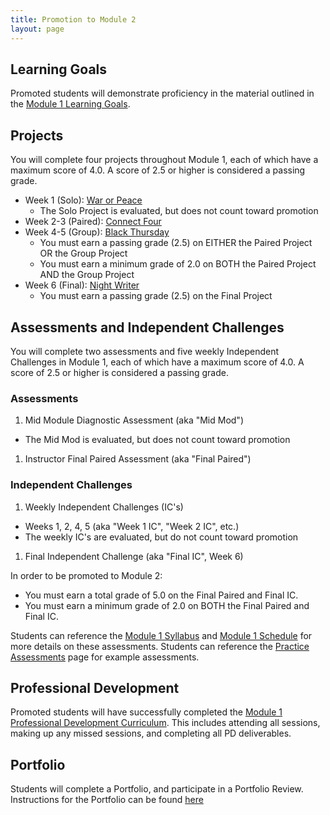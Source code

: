 ```yaml
---
title: Promotion to Module 2
layout: page
---
```


## Learning Goals

Promoted students will demonstrate proficiency in the material outlined in the [Module 1 Learning Goals](./learning_goals).

## Projects

You will complete four projects throughout Module 1, each of which have a maximum score of 4.0. A score of 2.5 or higher is considered a passing grade.

* Week 1 (Solo): [War or Peace](./projects/war_or_peace)
  * The Solo Project is evaluated, but does not count toward promotion
* Week 2-3 (Paired): [Connect Four](./connect_four)
* Week 4-5 (Group): [Black Thursday](./projects/black_thursday)
  * You must earn a passing grade (2.5) on EITHER the Paired Project OR the Group Project
  * You must earn a minimum grade of 2.0 on BOTH the Paired Project AND the Group Project
* Week 6 (Final): [Night Writer](./projects/night_writer)
  * You must earn a passing grade (2.5) on the Final Project

## Assessments and Independent Challenges

You will complete two assessments and five weekly Independent Challenges in Module 1, each of which have a maximum score of 4.0. A score of 2.5 or higher is considered a passing grade.

### Assessments
1. Mid Module Diagnostic Assessment (aka "Mid Mod")
  * The Mid Mod is evaluated, but does not count toward promotion
1. Instructor Final Paired Assessment (aka "Final Paired")

### Independent Challenges
1. Weekly Independent Challenges (IC's)
  * Weeks 1, 2, 4, 5 (aka "Week 1 IC", "Week 2 IC", etc.)
  * The weekly IC's are evaluated, but do not count toward promotion
1. Final Independent Challenge (aka "Final IC", Week 6)

In order to be promoted to Module 2:
* You must earn a total grade of 5.0 on the Final Paired and Final IC.
* You must earn a minimum grade of 2.0 on BOTH the Final Paired and Final IC.

Students can reference the [Module 1 Syllabus](./syllabus) and [Module 1 Schedule](./schedule) for more details on these assessments. Students can reference the [Practice Assessments](./practice_assessments) page for example assessments.

## Professional Development

Promoted students will have successfully completed the [Module 1 Professional Development Curriculum](https://careerdev.turing.edu/module_one/). This includes attending all sessions, making up any missed sessions, and completing all PD deliverables.

## Portfolio

Students will complete a Portfolio, and participate in a Portfolio Review. Instructions for the Portfolio can be found [here](./portfolios)
